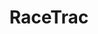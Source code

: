 ---
title: "RaceTrac"
url: /port-saint-lucie/racetrac-southwest-port-saint-lucie-boulevard/
shop: Lebensmittel
---